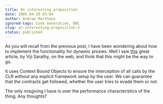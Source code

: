 ```yaml
---
title: An interesting proposition
date: 2005-04-20 03:04
author: Andrew Matthews
ignored-tags: Code Generation, DBC
slug: an-interesting-proposition-3
status: published
---
```


As you will recall from the previous post, I have been wondering about how to implement the functionality for dynamic proxies. Well I saw [this](http://www.theserverside.net/articles/showarticle.tss?id=AspectOrientingNET) great article, by Viji Sarathy, on the web, and think that this might be the way to go.

It uses Context Bound Objects to ensure the interception of all calls by the CLR without any explicit framework setup by the user. We can guarantee that the contracts get followed, whether the user tries to evade them or not.

The only misgiving I have is over the performance characteristics of the thing. Any thoughts?

